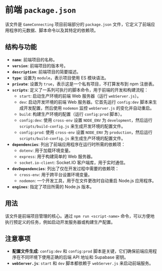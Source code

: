 # 前端 `package.json`

该文件是 `GameConnecting` 项目前端部分的 `package.json` 文件，它定义了前端应用程序的元数据、脚本命令以及其特定的依赖项。

## 结构与功能

-   **`name`**: 前端项目的名称。
-   **`version`**: 前端项目的版本号。
-   **`description`**: 前端项目的简要描述。
-   **`type`**: 设置为 `module`，表示项目使用 ES 模块语法。
-   **`private`**: 设置为 `true`，表示这是一个私有项目，不打算发布到 npm 注册表。
-   **`scripts`**: 定义了一系列可执行的脚本命令，用于前端的开发和构建流程：
    -   `start`: 启动生产环境的前端 Web 服务器（运行 `webServer.js`）。
    -   `dev`: 启动开发环境的前端 Web 服务器。它首先运行 `config:dev` 脚本来生成开发配置，然后使用 `nodemon` 监控 `webServer.js` 的变化并自动重启。
    -   `build`: 构建生产环境的配置（运行 `config:prod` 脚本）。
    -   `config:dev`: 使用 `cross-env` 设置 `NODE_ENV` 为 `development`，然后运行 `scripts/build-config.js` 来生成开发环境的配置文件。
    -   `config:prod`: 使用 `cross-env` 设置 `NODE_ENV` 为 `production`，然后运行 `scripts/build-config.js` 来生成生产环境的配置文件。
-   **`dependencies`**: 列出了前端应用程序在运行时所需的依赖项：
    -   `dotenv`: 用于加载环境变量。
    -   `express`: 用于构建简单的 Web 服务器。
    -   `socket.io-client`: Socket.IO 客户端库，用于实时通信。
-   **`devDependencies`**: 列出了仅在开发过程中需要的依赖项：
    -   `cross-env`: 用于跨平台设置环境变量。
    -   `nodemon`: 一个开发工具，用于在文件更改时自动重启 Node.js 应用程序。
-   **`engines`**: 指定了项目所需的 Node.js 版本。

## 用法

该文件是前端项目管理的核心。通过 `npm run <script-name>` 命令，可以方便地执行预定义的任务，例如启动开发服务器或构建生产配置。

## 注意事项

-   **配置文件生成**: `config:dev` 和 `config:prod` 脚本是关键，它们确保前端应用程序在不同环境下使用正确的后端 API 地址和 Supabase 密钥。
-   **`webServer.js`**: `start` 和 `dev` 脚本都依赖于 `webServer.js` 来启动前端服务。
